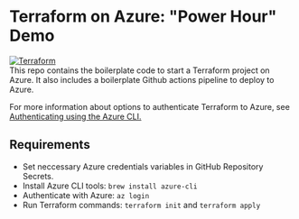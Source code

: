 # Terraform on Azure: "Power Hour" Demo
[![Terraform](https://github.com/kjjames/terraform_azure_ph_demo/actions/workflows/terraform.yml/badge.svg?branch=main)](https://github.com/kjjames/terraform_azure_ph_demo/actions/workflows/terraform.yml)  
This repo contains the boilerplate code to start a Terraform project on Azure.
It also includes a boilerplate Github actions pipeline to deploy to Azure.  

For more information about options to authenticate Terraform to Azure, see 
[Authenticating using the Azure CLI.](https://registry.terraform.io/providers/hashicorp/azuread/latest/docs/guides/azure_cli)


## Requirements
* Set neccessary Azure credentials variables in GitHub Repository Secrets.
* Install Azure CLI tools: `brew install azure-cli`
* Authenticate with Azure: `az login`
* Run Terraform commands: `terraform init` and `terraform apply`

